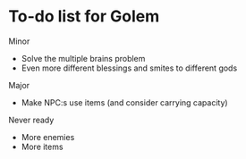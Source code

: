 # To-do list for Golem

Minor
* Solve the multiple brains problem
* Even more different blessings and smites to different gods

Major
* Make NPC:s use items (and consider carrying capacity)

Never ready
* More enemies
* More items
